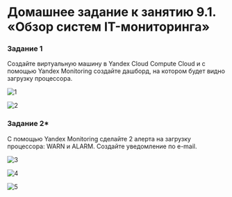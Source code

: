 
# Домашнее задание к занятию 9.1. «Обзор систем IT-мониторинга»


 
### Задание 1

Создайте виртуальную машину в Yandex Cloud Compute Cloud и с помощью Yandex Monitoring создайте дашборд, на котором будет видно загрузку процессора.

![1](https://user-images.githubusercontent.com/122460278/223049990-0b1a597f-e18e-459b-86c7-88ab8fb1a7de.png)

![2](https://user-images.githubusercontent.com/122460278/223049995-73f78f84-d134-45af-9aac-c76ff98373c7.png)



### Задание 2*

С помощью Yandex Monitoring сделайте 2 алерта на загрузку процессора: WARN и ALARM. Создайте уведомление по e-mail.


![3](https://user-images.githubusercontent.com/122460278/223050027-4ffa88c3-7559-449f-971e-aad97206aae4.png)

![4](https://user-images.githubusercontent.com/122460278/223050030-f6259d2f-a317-4c43-a017-e39535aefd8a.png)

![5](https://user-images.githubusercontent.com/122460278/223051480-90dbedf9-02ee-426f-87b2-9b84e38c9e31.png)
